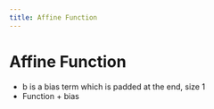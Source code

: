 ```yaml
---
title: Affine Function
---
```


# Affine Function
- b is a bias term which is padded at the end, size 1
- Function + bias




























